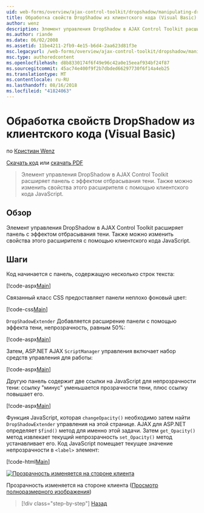 ```yaml
---
uid: web-forms/overview/ajax-control-toolkit/dropshadow/manipulating-dropshadow-properties-from-client-code-vb
title: Обработка свойств DropShadow из клиентского кода (Visual Basic) | Документация Майкрософт
author: wenz
description: Элемент управления DropShadow в AJAX Control Toolkit расширяет панель с эффектом отбрасывания тени. Также можно изменить свойства этого расширителя с помощью клиента JavaScrip...
ms.author: riande
ms.date: 06/02/2008
ms.assetid: 11be4211-2fb9-4e15-b6d4-2aa623d81f3e
msc.legacyurl: /web-forms/overview/ajax-control-toolkit/dropshadow/manipulating-dropshadow-properties-from-client-code-vb
msc.type: authoredcontent
ms.openlocfilehash: d8b8330174f6f49e96c42a0e15eeaf934bf24f87
ms.sourcegitcommit: 45ac74e400f9f2b7dbded66297730f6f14a4eb25
ms.translationtype: MT
ms.contentlocale: ru-RU
ms.lasthandoff: 08/16/2018
ms.locfileid: "41824063"
---
```

<a name="manipulating-dropshadow-properties-from-client-code-vb"></a>Обработка свойств DropShadow из клиентского кода (Visual Basic)
====================
по [Кристиан Wenz](https://github.com/wenz)

[Скачать код](http://download.microsoft.com/download/5/1/6/51652a81-500b-4f6b-88d3-617103e7941e/DropShadow2.vb.zip) или [скачать PDF](http://download.microsoft.com/download/b/6/a/b6ae89ee-df69-4c87-9bfb-ad1eb2b23373/dropshadow2VB.pdf)

> Элемент управления DropShadow в AJAX Control Toolkit расширяет панель с эффектом отбрасывания тени. Также можно изменить свойства этого расширителя с помощью клиентского кода JavaScript.


## <a name="overview"></a>Обзор

Элемент управления DropShadow в AJAX Control Toolkit расширяет панель с эффектом отбрасывания тени. Также можно изменить свойства этого расширителя с помощью клиентского кода JavaScript.

## <a name="steps"></a>Шаги

Код начинается с панель, содержащую несколько строк текста:

[!code-aspx[Main](manipulating-dropshadow-properties-from-client-code-vb/samples/sample1.aspx)]

Связанный класс CSS предоставляет панели неплохо фоновый цвет:

[!code-css[Main](manipulating-dropshadow-properties-from-client-code-vb/samples/sample2.css)]

`DropShadowExtender` Добавляется расширение панели с помощью эффекта тени, непрозрачность, равным 50%:

[!code-aspx[Main](manipulating-dropshadow-properties-from-client-code-vb/samples/sample3.aspx)]

Затем, ASP.NET AJAX `ScriptManager` управления включает набор средств управления для работы:

[!code-aspx[Main](manipulating-dropshadow-properties-from-client-code-vb/samples/sample4.aspx)]

Другую панель содержит две ссылки на JavaScript для непрозрачности тени: ссылку "минус" уменьшается прозрачности тени, плюс ссылку повышает его.

[!code-aspx[Main](manipulating-dropshadow-properties-from-client-code-vb/samples/sample5.aspx)]

Функция JavaScript, которая `changeOpacity()` необходимо затем найти `DropShadowExtender` управления на этой странице. AJAX для ASP.NET определяет `$find()` метод для именно этой задачи. Затем `get_Opacity()` метод извлекает текущий непрозрачность `set_Opacity()` метод устанавливает его. Код JavaScript помещает текущее значение непрозрачности в `<label>` элемент:

[!code-html[Main](manipulating-dropshadow-properties-from-client-code-vb/samples/sample6.html)]


[![Прозрачность изменяется на стороне клиента](manipulating-dropshadow-properties-from-client-code-vb/_static/image2.png)](manipulating-dropshadow-properties-from-client-code-vb/_static/image1.png)

Прозрачность изменяется на стороне клиента ([Просмотр полноразмерного изображения](manipulating-dropshadow-properties-from-client-code-vb/_static/image3.png))

> [!div class="step-by-step"]
> [Назад](adjusting-the-z-index-of-a-dropshadow-vb.md)
